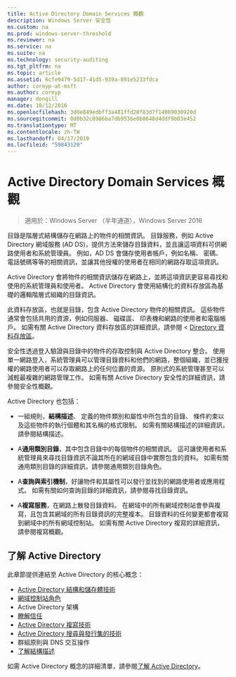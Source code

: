 ```yaml
---
title: Active Directory Domain Services 概觀
description: Windows Server 安全性
ms.custom: na
ms.prod: windows-server-threshold
ms.reviewer: na
ms.service: na
ms.suite: na
ms.technology: security-auditing
ms.tgt_pltfrm: na
ms.topic: article
ms.assetid: 6cfe9479-5d17-41d5-939a-891e5233fdca
author: coreyp-at-msft
ms.author: coreyp
manager: dongill
ms.date: 10/12/2016
ms.openlocfilehash: 3d0e849edbff3a481ffd28f83d7f14089030920d
ms.sourcegitcommit: 0d0b32c8986ba7db9536e0b8648d4ddf9b03e452
ms.translationtype: MT
ms.contentlocale: zh-TW
ms.lasthandoff: 04/17/2019
ms.locfileid: "59843129"
---
```

# <a name="active-directory-domain-services-overview"></a>Active Directory Domain Services 概觀

>適用於：Windows Server （半年通道），Windows Server 2016
  
目錄是階層式結構儲存在網路上的物件的相關資訊。 目錄服務，例如 Active Directory 網域服務 (AD DS)，提供方法來儲存目錄資料，並且讓這項資料可供網路使用者和系統管理員。 例如，AD DS 會儲存使用者帳戶，例如名稱、 密碼、 電話號碼等等的相關資訊，並讓其他授權的使用者在相同的網路存取這項資訊。  
  
Active Directory 會將物件的相關資訊儲存在網路上，並將這項資訊更容易尋找和使用的系統管理員和使用者。 Active Directory 會使用結構化的資料存放區為基礎的邏輯階層式組織的目錄資訊。  
  
此資料存放區，也就是目錄，包含 Active Directory 物件的相關資訊。 這些物件通常會包括共用的資源，例如伺服器、 磁碟區、 印表機和網路的使用者和電腦帳戶。 如需有關 Active Directory 資料存放區的詳細資訊，請參閱 < [Directory 資料存放區](https://technet.microsoft.com/library/cc736627(v=ws.10).aspx)。  
  
安全性透過登入驗證與目錄中的物件的存取控制與 Active Directory 整合。 使用單一網路登入，系統管理員可以管理目錄資料和他們的網路，整個組織，並已獲授權的網路使用者可以存取網路上的任何位置的資源。 原則式的系統管理甚至可以減輕最複雜的網路管理工作。 如需有關 Active Directory 安全性的詳細資訊，請參閱安全性概觀。  
  
Active Directory 也包括：  
* 一組規則，**結構描述**、 定義的物件類別和屬性中所包含的目錄、 條件約束以及這些物件的執行個體和其名稱的格式限制。 如需有關結構描述的詳細資訊，請參閱結構描述。  
  
  
* A**通用類別目錄**，其中包含目錄中的每個物件的相關資訊。 這可讓使用者和系統管理員來尋找目錄資訊不論其所在的網域目錄中實際包含的資料。 如需有關通用類別目錄的詳細資訊，請參閱通用類別目錄角色。  
  
  
* A**查詢與索引機制**，好讓物件和其屬性可以發行並找到的網路使用者或應用程式。 如需有關如何查詢目錄的詳細資訊，請參閱尋找目錄資訊。  
  
  
* A**複寫服務**，在網路上散發目錄資料。 在網域中的所有網域控制站會參與複寫，且包含其網域的所有目錄資訊的完整複本。 目錄資料的任何變更都會複寫到網域中的所有網域控制站。 如需有關 Active Directory 複寫的詳細資訊，請參閱複寫概觀。  
  
## <a name="understanding-active-directory"></a>了解 Active Directory  
 此章節提供連結至 Active Directory 的核心概念：  
   
* [Active Directory 結構和儲存體技術](https://technet.microsoft.com/library/cc759186(v=ws.10).aspx)  
* [網域控制站角色](https://technet.microsoft.com/library/cc786438(v=ws.10).aspx)   
* Active Directory 架構   
* [瞭解信任](https://technet.microsoft.com/library/cc771294(v=ws.10).aspx)   
* [Active Directory 複寫技術](https://technet.microsoft.com/library/cc786438(v=ws.10).aspx)   
* [Active Directory 搜尋與發行集的技術](https://technet.microsoft.com/library/cc775686(v=ws.10).aspx)   
* 群組原則與 DNS 交互操作   
* [了解結構描述](https://technet.microsoft.com/library/cc759402(v=ws.10).aspx)   
  
如需 Active Directory 概念的詳細清單，請參閱[了解 Active Directory](https://technet.microsoft.com/library/cc781408(v=ws.10).aspx)。   

